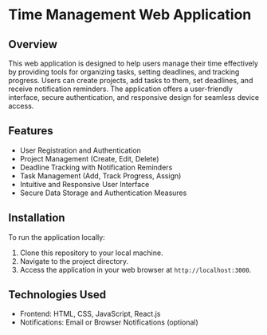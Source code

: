 # Time Management Web Application

## Overview
This web application is designed to help users manage their time effectively by providing tools for organizing tasks, setting deadlines, and tracking progress. Users can create projects, add tasks to them, set deadlines, and receive notification reminders. The application offers a user-friendly interface, secure authentication, and responsive design for seamless device access.

## Features
- User Registration and Authentication
- Project Management (Create, Edit, Delete)
- Deadline Tracking with Notification Reminders
- Task Management (Add, Track Progress, Assign)
- Intuitive and Responsive User Interface
- Secure Data Storage and Authentication Measures

## Installation
To run the application locally:
1. Clone this repository to your local machine.
2. Navigate to the project directory.
3. Access the application in your web browser at `http://localhost:3000`.

## Technologies Used
- Frontend: HTML, CSS, JavaScript, React.js
- Notifications: Email or Browser Notifications (optional)
